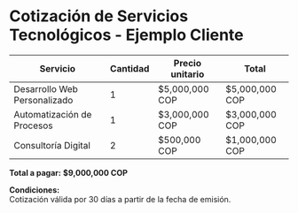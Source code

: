 # Cotización de Servicios Tecnológicos - Ejemplo Cliente

| Servicio | Cantidad | Precio unitario | Total      |
|----------|----------|-----------------|------------|
| Desarrollo Web Personalizado | 1        | $5,000,000 COP   | $5,000,000 COP |
| Automatización de Procesos   | 1        | $3,000,000 COP   | $3,000,000 COP |
| Consultoría Digital          | 2        | $500,000 COP     | $1,000,000 COP |

**Total a pagar:** **$9,000,000 COP**

**Condiciones:**  
Cotización válida por 30 días a partir de la fecha de emisión.
